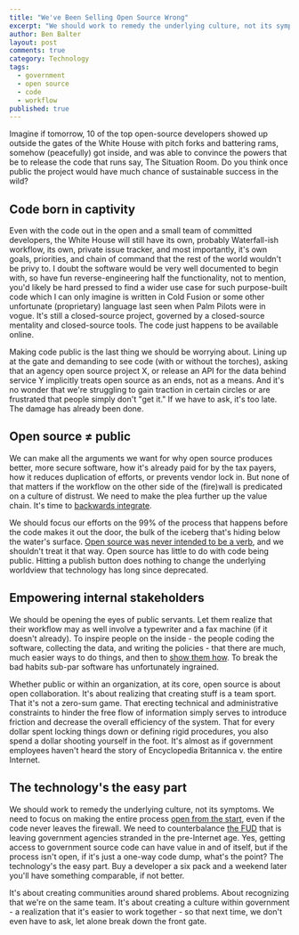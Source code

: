 ```yaml
---
title: "We've Been Selling Open Source Wrong"
excerpt: "We should work to remedy the underlying culture, not its symptoms."
author: Ben Balter
layout: post
comments: true
category: Technology
tags:
  - government
  - open source
  - code
  - workflow
published: true
---
```


Imagine if tomorrow, 10 of the top open-source developers showed up outside the gates of the White House with pitch forks and battering rams, somehow (peacefully) got inside, and was able to convince the powers that be to release the code that runs say, The Situation Room. Do you think once public the project would have much chance of sustainable success in the wild?

## Code born in captivity

Even with the code out in the open and a small team of committed developers, the White House will still have its own, probably Waterfall-ish workflow, its own, private issue tracker, and most importantly, it's own goals, priorities, and chain of command that the rest of the world wouldn't be privy to. I doubt the software would be very well documented to begin with, so have fun reverse-engineering half the functionality, not to mention, you'd likely be hard pressed to find a wider use case for such purpose-built code which I can only imagine is written in Cold Fusion or some other unfortunate (proprietary) language last seen when Palm Pilots were in vogue. It's still a closed-source project, governed by a closed-source mentality and closed-source tools. The code just happens to be available online.

Making code public is the last thing we should be worrying about. Lining up at the gate and demanding to see code (with or without the torches), asking that an agency open source project X, or release an API for the data behind service Y implicitly treats open source as an ends, not as a means. And it's no wonder that we're struggling to gain traction in certain circles or are frustrated that people simply don't "get it." If we have to ask, it's too late. The damage has already been done.

<!-- more -->

## Open source ≠ public

We can make all the arguments we want for why open source produces better, more secure software, how it's already paid for by the tax payers, how it reduces duplication of efforts, or prevents vendor lock in. But none of that matters if the workflow on the other side of the (fire)wall is predicated on a culture of distrust. We need to make the plea further up the value chain. It's time to [backwards integrate](http://en.wikipedia.org/wiki/Vertical_integration).

We should focus our efforts on the 99% of the process that happens before the code makes it out the door, the bulk of the iceberg that's hiding below the water's surface. [Open source was never intended to be a verb](http://ben.balter.com/2012/10/15/open-source-is-not-a-verb/), and we shouldn't treat it that way. Open source has little to do with code being public. Hitting a publish button does nothing to change the underlying worldview that technology has long since deprecated. 

## Empowering internal stakeholders

We should be opening the eyes of public servants. Let them realize that their workflow may as well involve a typewriter and a fax machine (if it doesn't already). To inspire people on the inside - the people coding the software, collecting the data, and writing the policies - that there are much, much easier ways to do things, and then to [show them how](http://ben.balter.com/open-sourcing-government/). To break the bad habits sub-par software has unfortunately ingrained.

Whether public or within an organization, at its core, open source is about open collaboration. It's about realizing that creating stuff is a team sport. That it's not a zero-sum game. That erecting technical and administrative constraints to hinder the free flow of information simply serves to introduce friction and decrease the overall efficiency of the system. That for every dollar spent locking things down or defining rigid procedures, you also spend a dollar shooting yourself in the foot. It's almost as if government employees haven't heard the story of Encyclopedia Britannica v. the entire Internet.

## The technology's the easy part

We should work to remedy the underlying culture, not its symptoms. We need to focus on making the entire process [open from the start](http://ben.balter.com/2012/06/26/why-you-should-always-write-software-as-open-source/), even if the code never leaves the firewall. We need to counterbalance [the FUD](http://ben.balter.com/2012/03/02/php-is-insecure-and-other-enterprise-open-source-fud/) that is leaving government agencies stranded in the pre-Internet age. Yes, getting access to government source code can have value in and of itself, but if the process isn't open, if it's just a one-way code dump, what's the point? The technology's the easy part. Buy a developer a six pack and a weekend later you'll have something comparable, if not better. 

It's about creating communities around shared problems. About recognizing that we're on the same team. It's about creating a culture within government - a realization that it's easier to work together - so that next time, we don't even have to ask, let alone break down the front gate.